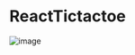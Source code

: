 # ReactTictactoe

![image](https://user-images.githubusercontent.com/44976792/146819104-f0c9e7bb-5019-47ee-86d8-6e233b2ed93f.png)
